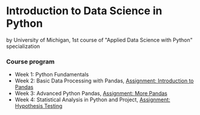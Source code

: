 # Introduction to Data Science in Python
by University of Michigan, 1st course of "Applied Data Science with Python" specialization

### Course program 

- Week 1: Python Fundamentals
- Week 2: Basic Data Processing with Pandas, [Assignment: Introduction to Pandas](./Pandas_Intro.ipynb)
- Week 3: Advanced Python Pandas, [Assignment: More Pandas](./More_Pandas.ipynb)
- Week 4: Statistical Analysis in Python and Project, [Assignment: Hypothesis Testing](./Hypothesis_Testing.ipynb)